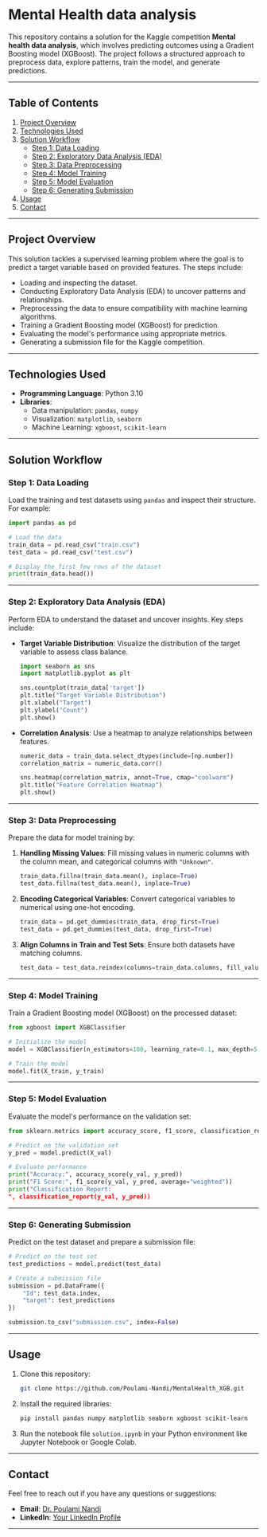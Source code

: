 
# **Mental Health data analysis**

This repository contains a solution for the Kaggle competition **Mental health data analysis**, which involves predicting outcomes using a Gradient Boosting model (XGBoost). The project follows a structured approach to preprocess data, explore patterns, train the model, and generate predictions.

---

## **Table of Contents**

1. [Project Overview](#project-overview)
2. [Technologies Used](#technologies-used)
3. [Solution Workflow](#solution-workflow)
    - [Step 1: Data Loading](#step-1-data-loading)
    - [Step 2: Exploratory Data Analysis (EDA)](#step-2-exploratory-data-analysis-eda)
    - [Step 3: Data Preprocessing](#step-3-data-preprocessing)
    - [Step 4: Model Training](#step-4-model-training)
    - [Step 5: Model Evaluation](#step-5-model-evaluation)
    - [Step 6: Generating Submission](#step-6-generating-submission)
4. [Usage](#usage)
5. [Contact](#contact)

---

## **Project Overview**

This solution tackles a supervised learning problem where the goal is to predict a target variable based on provided features. The steps include:

- Loading and inspecting the dataset.
- Conducting Exploratory Data Analysis (EDA) to uncover patterns and relationships.
- Preprocessing the data to ensure compatibility with machine learning algorithms.
- Training a Gradient Boosting model (XGBoost) for prediction.
- Evaluating the model's performance using appropriate metrics.
- Generating a submission file for the Kaggle competition.

---

## **Technologies Used**

- **Programming Language**: Python 3.10
- **Libraries**:
  - Data manipulation: `pandas`, `numpy`
  - Visualization: `matplotlib`, `seaborn`
  - Machine Learning: `xgboost`, `scikit-learn`

---

## **Solution Workflow**

### **Step 1: Data Loading**

Load the training and test datasets using `pandas` and inspect their structure. For example:

```python
import pandas as pd

# Load the data
train_data = pd.read_csv("train.csv")
test_data = pd.read_csv("test.csv")

# Display the first few rows of the dataset
print(train_data.head())
```

---

### **Step 2: Exploratory Data Analysis (EDA)**

Perform EDA to understand the dataset and uncover insights. Key steps include:

- **Target Variable Distribution**:
  Visualize the distribution of the target variable to assess class balance.

  ```python
  import seaborn as sns
  import matplotlib.pyplot as plt

  sns.countplot(train_data['target'])
  plt.title("Target Variable Distribution")
  plt.xlabel("Target")
  plt.ylabel("Count")
  plt.show()
  ```

- **Correlation Analysis**:
  Use a heatmap to analyze relationships between features.

  ```python
  numeric_data = train_data.select_dtypes(include=[np.number])
  correlation_matrix = numeric_data.corr()

  sns.heatmap(correlation_matrix, annot=True, cmap="coolwarm")
  plt.title("Feature Correlation Heatmap")
  plt.show()
  ```

---

### **Step 3: Data Preprocessing**

Prepare the data for model training by:

1. **Handling Missing Values**:
   Fill missing values in numeric columns with the column mean, and categorical columns with `"Unknown"`.

   ```python
   train_data.fillna(train_data.mean(), inplace=True)
   test_data.fillna(test_data.mean(), inplace=True)
   ```

2. **Encoding Categorical Variables**:
   Convert categorical variables to numerical using one-hot encoding.

   ```python
   train_data = pd.get_dummies(train_data, drop_first=True)
   test_data = pd.get_dummies(test_data, drop_first=True)
   ```

3. **Align Columns in Train and Test Sets**:
   Ensure both datasets have matching columns.

   ```python
   test_data = test_data.reindex(columns=train_data.columns, fill_value=0)
   ```

---

### **Step 4: Model Training**

Train a Gradient Boosting model (XGBoost) on the processed dataset:

```python
from xgboost import XGBClassifier

# Initialize the model
model = XGBClassifier(n_estimators=100, learning_rate=0.1, max_depth=5, subsample=0.8, colsample_bytree=0.8, random_state=42)

# Train the model
model.fit(X_train, y_train)
```

---

### **Step 5: Model Evaluation**

Evaluate the model's performance on the validation set:

```python
from sklearn.metrics import accuracy_score, f1_score, classification_report

# Predict on the validation set
y_pred = model.predict(X_val)

# Evaluate performance
print("Accuracy:", accuracy_score(y_val, y_pred))
print("F1 Score:", f1_score(y_val, y_pred, average="weighted"))
print("Classification Report:
", classification_report(y_val, y_pred))
```

---

### **Step 6: Generating Submission**

Predict on the test dataset and prepare a submission file:

```python
# Predict on the test set
test_predictions = model.predict(test_data)

# Create a submission file
submission = pd.DataFrame({
    "Id": test_data.index,
    "target": test_predictions
})

submission.to_csv("submission.csv", index=False)
```

---

## **Usage**

1. Clone this repository:
   ```bash
   git clone https://github.com/Poulami-Nandi/MentalHealth_XGB.git
   ```
2. Install the required libraries:
   ```bash
   pip install pandas numpy matplotlib seaborn xgboost scikit-learn
   ```
3. Run the notebook file `solution.ipynb` in your Python environment like Jupyter Notebook or Google Colab.

---

## **Contact**

Feel free to reach out if you have any questions or suggestions:

- **Email**: [Dr. Poulami Nandi](mailto:nandi.poulami91@gmail.com)
- **LinkedIn**: [Your LinkedIn Profile](https://www.linkedin.com/in/poulami-nandi-a8a12917b/)

---
